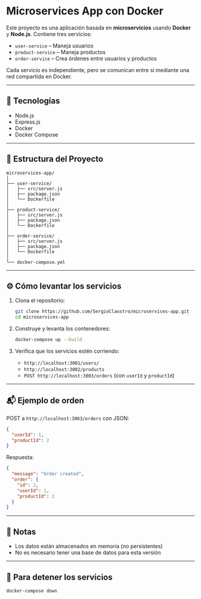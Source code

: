 # Microservices App con Docker

Este proyecto es una aplicación basada en **microservicios** usando **Docker** y **Node.js**. Contiene tres servicios:

- `user-service` – Maneja usuarios
- `product-service` – Maneja productos
- `order-service` – Crea órdenes entre usuarios y productos

Cada servicio es independiente, pero se comunican entre sí mediante una red compartida en Docker.

---

## 🚀 Tecnologías

- Node.js
- Express.js
- Docker
- Docker Compose

---

## 🧱 Estructura del Proyecto

```
microservices-app/
│
├── user-service/
│   ├── src/server.js
│   ├── package.json
│   └── Dockerfile
│
├── product-service/
│   ├── src/server.js
│   ├── package.json
│   └── Dockerfile
│
├── order-service/
│   ├── src/server.js
│   ├── package.json
│   └── Dockerfile
│
└── docker-compose.yml
```

---

## ⚙️ Cómo levantar los servicios

1. Clona el repositorio:

   ```bash
   git clone https://github.com/SergioClaustro/microservices-app.git
   cd microservices-app
   ```

2. Construye y levanta los contenedores:

   ```bash
   docker-compose up --build
   ```

3. Verifica que los servicios estén corriendo:
   - `http://localhost:3001/users/`
   - `http://localhost:3002/products`
   - `POST http://localhost:3003/orders` (con `userId` y `productId`)

---

## 📬 Ejemplo de orden

POST a `http://localhost:3003/orders` con JSON:

```json
{
  "userId": 1,
  "productId": 2
}
```

Respuesta:

```json
{
  "message": "Order created",
  "order": {
    "id": 2,
    "userId": 1,
    "productId": 2
  }
}
```

---

## 📝 Notas

- Los datos están almacenados en memoria (no persistentes)
- No es necesario tener una base de datos para esta versión

---

## 🧼 Para detener los servicios

```bash
docker-compose down
```
